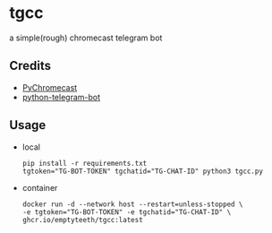 # tgcc

a simple(rough) chromecast telegram bot

## Credits

- [PyChromecast](https://github.com/home-assistant-libs/pychromecast)
- [python-telegram-bot](https://github.com/python-telegram-bot/python-telegram-bot)

## Usage

- local

  ```shell
  pip install -r requirements.txt
  tgtoken="TG-BOT-TOKEN" tgchatid="TG-CHAT-ID" python3 tgcc.py
  ```

- container

  ```shell
  docker run -d --network host --restart=unless-stopped \
  -e tgtoken="TG-BOT-TOKEN" -e tgchatid="TG-CHAT-ID" \
  ghcr.io/emptyteeth/tgcc:latest
  ```
